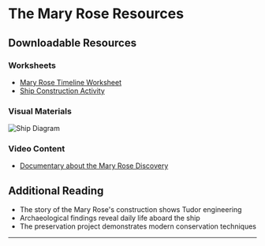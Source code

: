 # The Mary Rose Resources

## Downloadable Resources

### Worksheets
- [Mary Rose Timeline Worksheet](timeline-worksheet.pdf)
- [Ship Construction Activity](ship-construction.pdf)

### Visual Materials
![Ship Diagram](ship-diagram.jpg)

### Video Content
- [Documentary about the Mary Rose Discovery](discovery-video.mp4)

## Additional Reading
- The story of the Mary Rose's construction shows Tudor engineering
- Archaeological findings reveal daily life aboard the ship
- The preservation project demonstrates modern conservation techniques

---
